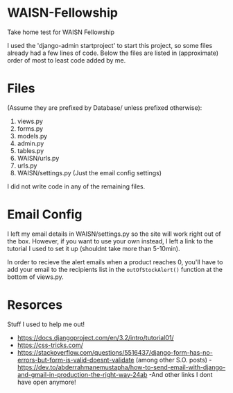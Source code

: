 # WAISN-Fellowship
Take home test for WAISN Fellowship

I used the 'django-admin startproject' to start this project, so some files 
already had a few lines of code. Below the files are listed in (approximate)
order of most to least code added by me.

# Files 
(Assume they are prefixed by Database/ unless prefixed otherwise):
   1. views.py
   2. forms.py
   3. models.py
   4. admin.py
   5. tables.py
   6. WAISN/urls.py
   7. urls.py
   8. WAISN/settings.py (Just the email config settings)

I did not write code in any of the remaining files.

# Email Config
I left my email details in WAISN/settings.py so the site will work
right out of the box. However, if you want to use your own instead, I left a link 
to the tutorial I used to set it up (shouldnt take more than 5-10min).

In order to recieve the alert emails when a product reaches 0, you'll have to add your email to the recipients list in the `outOfStockAlert()` function at the bottom of 
views.py. 

# Resorces
Stuff I used to help me out!
- https://docs.djangoproject.com/en/3.2/intro/tutorial01/
- https://css-tricks.com/
- https://stackoverflow.com/questions/5516437/django-form-has-no-errors-but-form-is-valid-doesnt-validate (among other S.O. posts)
-https://dev.to/abderrahmanemustapha/how-to-send-email-with-django-and-gmail-in-production-the-right-way-24ab
-And other links I dont have open anymore!